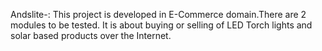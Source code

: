 Andslite-: This project is developed in E-Commerce domain.There are 2 modules to be tested. It is about buying or selling of LED Torch lights and solar based products over the Internet.
